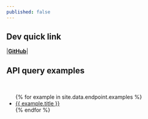 ```yaml
---
published: false
---
```



## Dev quick link

|[**GitHub**](https://github.com/waagsociety/citysdk-ld)|

## API query examples
<br/>  

<ul>
{% for example in site.data.endpoint.examples %}
  <li>
    <a href="{{ site.baseurl }}/map#{{ example.url }}">{{ example.title }}</a>
  </li>
{% endfor %}
</ul>

